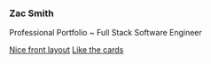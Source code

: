 ### Zac Smith

Professional Portfolio ~ Full Stack Software Engineer

[Nice front layout](http://beatricedomingo.com/)
[Like the cards](http://kaijordan.work/)
